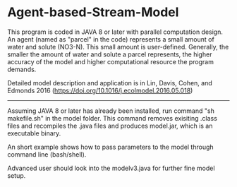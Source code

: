 # Agent-based-Stream-Model

This program is coded in JAVA 8 or later with parallel computation design. 
An agent (named as "parcel" in the code) represents a small amount of water and solute (NO3-N). This small amount is user-defined. 
Generally, the smaller the amount of water and solute a parcel represents, the higher accuracy of the model and higher computational resource the program demands.

Detailed model description and application is in Lin, Davis, Cohen, and Edmonds 2016 (https://doi.org/10.1016/j.ecolmodel.2016.05.018)

--------------------------------------------------------------
<Installation>
Assuming JAVA 8 or later has already been installed, run command "sh makefile.sh" in the model folder. This command removes exisiting .class files and recompiles the .java files and produces model.jar, which is an executable binary.

An short example shows how to pass parameters to the model through command line (bash/shell).

Advanced user should look into the modelv3.java for further fine model setup.

